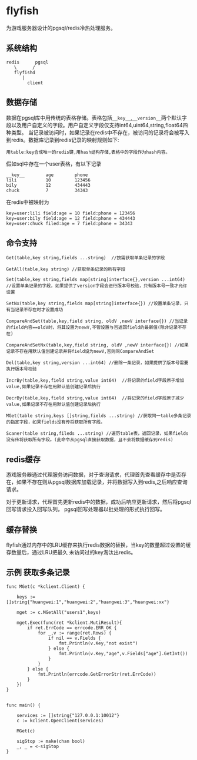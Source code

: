 # flyfish

为游戏服务器设计的pgsql/redis冷热处理服务。



## 系统结构

	redis      pgsql
	   \      /
	   flyfishd
	      |
            client


## 数据存储

数据在pgsql库中用传统的表格存储。表格包括`__key__`,`__version__`两个默认字段以及用户自定义的字段。用户自定义字段仅支持int64,uint64,string,float64四种类型。
当记录被访问时，如果记录在redis中不存在，被访问的记录将会被写入到redis。数据库记录到redis记录的映射规则如下:

	用table:key合成唯一的redis键,用hash结构存储,表格中的字段作为hash内容。


假如sql中存在一个user表格，有以下记录

	__key__        age        phone
	lili           10         123456
	bily           12         434443
	chuck          7          34343

在redis中被映射为

	key=user:lili field:age = 10 field:phone = 123456
	key=user:bily field:age = 12 field:phone = 434443
	key=user:chuck filed:age = 7 field:phone = 34343


## 命令支持

	Get(table,key string,fields ...string)  //按需获取单条记录的字段

	GetAll(table,key string) //获取单条记录的所有字段

	Set(table,key string,fields map[string]interface{},version ...int64) //设置单条记录的字段，如果提供了version字段会进行版本号校验，只有版本号一致才允许设置

	SetNx(table,key string,fields map[string]interface{}) //设置单条记录，只有当记录不存在时才设置成功

	CompareAndSet(table,key,field string, oldV ,newV interface{}) //当记录的field内容==oldV时，将其设置为newV,不管设置与否返回field的最新值(除非记录不存在)

	CompareAndSetNx(table,key,field string, oldV ,newV interface{}) //如果记录不存在用默认值创建记录并将field设为newV,否则同CompareAndSet

	Del(table,key string,version ...int64) //删除一条记录，如果提供了版本号需要执行版本号校验

	IncrBy(table,key,field string,value int64)  //将记录的field字段原子增加value,如果记录不存在用默认值创建记录后执行

	DecrBy(table,key,field string,value int64)  //将记录的field字段原子减少value,如果记录不存在用默认值创建记录后执行

	MGet(table string,keys []string,fields ...string) //获取同一table多条记录的指定字段，如果fields没有传将获取所有字段。

	Scaner(table string,fileds ...string) //遍历table表，返回记录，如果fields没有传将获取所有字段。(此命令从pgsql直接获取数据，且不会将数据缓存到redis)

## redis缓存

游戏服务器通过代理服务访问数据，对于查询请求，代理首先查看缓存中是否存在，如果不存在则从pgsql数据库加载记录，并将数据写入到redis,之后响应查询请求。

对于更新请求，代理首先更新redis中的数据，成功后响应更新请求，然后将pgsql回写请求投入回写队列，
pgsql回写处理器以批处理的形式执行回写。

## 缓存替换

flyfish通过内存中的LRU缓存来执行redis数据的替换，当key的数量超过设置的缓存数量后，通过LRU把最久
未访问过的key淘汰出redis。

## 示例 获取多条记录


	func MGet(c *kclient.Client) {

		keys := []string{"huangwei:1","huangwei:2","huangwei:3","huangwei:xx"}

		mget := c.MGetAll("users1",keys)

		mget.Exec(func(ret *kclient.MutiResult){
			if ret.ErrCode == errcode.ERR_OK {
				for _,v := range(ret.Rows) {
					if nil == v.Fields {
						fmt.Println(v.Key,"not exist")
					} else {
						fmt.Println(v.Key,"age",v.Fields["age"].GetInt())					
					}
				}
			} else {
				fmt.Println(errcode.GetErrorStr(ret.ErrCode))
			}
		})
	}


	func main() {

		services := []string{"127.0.0.1:10012"}
		c := kclient.OpenClient(services)

		MGet(c)

		sigStop := make(chan bool)
		_, _ = <-sigStop
	}










